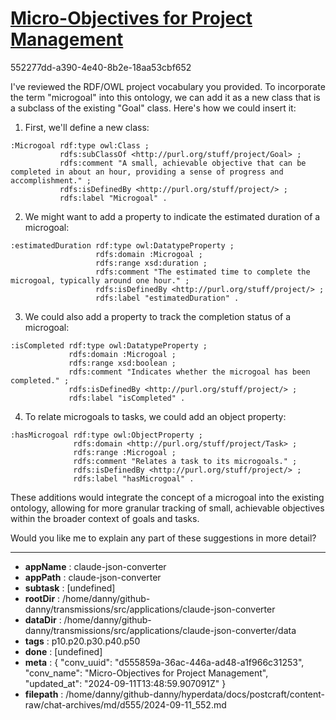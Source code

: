# [Micro-Objectives for Project Management](https://claude.ai/chat/d555859a-36ac-446a-ad48-a1f966c31253)

552277dd-a390-4e40-8b2e-18aa53cbf652

 I've reviewed the RDF/OWL project vocabulary you provided. To incorporate the term "microgoal" into this ontology, we can add it as a new class that is a subclass of the existing "Goal" class. Here's how we could insert it:

1. First, we'll define a new class:

```turtle
:Microgoal rdf:type owl:Class ;
           rdfs:subClassOf <http://purl.org/stuff/project/Goal> ;
           rdfs:comment "A small, achievable objective that can be completed in about an hour, providing a sense of progress and accomplishment." ;
           rdfs:isDefinedBy <http://purl.org/stuff/project/> ;
           rdfs:label "Microgoal" .
```

2. We might want to add a property to indicate the estimated duration of a microgoal:

```turtle
:estimatedDuration rdf:type owl:DatatypeProperty ;
                   rdfs:domain :Microgoal ;
                   rdfs:range xsd:duration ;
                   rdfs:comment "The estimated time to complete the microgoal, typically around one hour." ;
                   rdfs:isDefinedBy <http://purl.org/stuff/project/> ;
                   rdfs:label "estimatedDuration" .
```

3. We could also add a property to track the completion status of a microgoal:

```turtle
:isCompleted rdf:type owl:DatatypeProperty ;
             rdfs:domain :Microgoal ;
             rdfs:range xsd:boolean ;
             rdfs:comment "Indicates whether the microgoal has been completed." ;
             rdfs:isDefinedBy <http://purl.org/stuff/project/> ;
             rdfs:label "isCompleted" .
```

4. To relate microgoals to tasks, we could add an object property:

```turtle
:hasMicrogoal rdf:type owl:ObjectProperty ;
              rdfs:domain <http://purl.org/stuff/project/Task> ;
              rdfs:range :Microgoal ;
              rdfs:comment "Relates a task to its microgoals." ;
              rdfs:isDefinedBy <http://purl.org/stuff/project/> ;
              rdfs:label "hasMicrogoal" .
```

These additions would integrate the concept of a microgoal into the existing ontology, allowing for more granular tracking of small, achievable objectives within the broader context of goals and tasks.

Would you like me to explain any part of these suggestions in more detail?

---

* **appName** : claude-json-converter
* **appPath** : claude-json-converter
* **subtask** : [undefined]
* **rootDir** : /home/danny/github-danny/transmissions/src/applications/claude-json-converter
* **dataDir** : /home/danny/github-danny/transmissions/src/applications/claude-json-converter/data
* **tags** : p10.p20.p30.p40.p50
* **done** : [undefined]
* **meta** : {
  "conv_uuid": "d555859a-36ac-446a-ad48-a1f966c31253",
  "conv_name": "Micro-Objectives for Project Management",
  "updated_at": "2024-09-11T13:48:59.907091Z"
}
* **filepath** : /home/danny/github-danny/hyperdata/docs/postcraft/content-raw/chat-archives/md/d555/2024-09-11_552.md